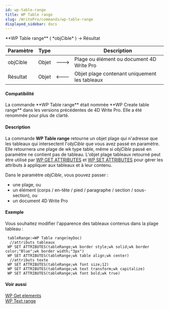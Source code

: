 ```yaml
---
id: wp-table-range
title: WP Table range
slug: /WritePro/commands/wp-table-range
displayed_sidebar: docs
---
```


<!--REF #_command_.WP Table range.Syntax-->**WP Table range** ( *objCible* ) -> Résultat<!-- END REF-->
<!--REF #_command_.WP Table range.Params-->
| Paramètre | Type |  | Description |
| --- | --- | --- | --- |
| objCible | Objet | &#x1F852; | Plage ou élément ou document 4D Write Pro |
| Résultat | Objet | &#x1F850; | Objet plage contenant uniquement les tableaux |

<!-- END REF-->

#### Compatibilité 

<!--REF #_command_.WP Table range.Summary-->La commande **WP Table range** était nommée **WP Create table range** dans les versions précédentes de 4D Write Pro.<!-- END REF--> Elle a été renommée pour plus de clarté.

#### Description 

La commande **WP Table range** retourne un objet plage qui n'adresse que les tableaux qui intersectent l'*objCible* que vous avez passé en paramètre. Elle retournera une plage de wk type table, même si *objCible* passé en paramètre ne contient pas de tableau. L'objet plage tableaux retourné peut être utilisé par [WP GET ATTRIBUTES](wp-get-attributes.md) et [WP SET ATTRIBUTES](wp-set-attributes.md) pour gérer les attributs à appliquer aux tableaux et à leur contenu.

Dans le paramètre *objCible*, vous pouvez passer :

* une plage, ou
* un élément (corps / en-tête / pied / paragraphe / section / sous-section), ou
* un document 4D Write Pro

#### Exemple 

Vous souhaitez modifier l'apparence des tableaux contenus dans la plage tableau :

```4d
 tableRange:=WP Table range(myDoc)
  //attributs tableaux
 WP SET ATTRIBUTES(tableRange;wk border style;wk solid;wk border color;"Blue";wk border width;"3px")
 WP SET ATTRIBUTES(tableRange;wk table align;wk center)
  //attributs texte
 WP SET ATTRIBUTES(tableRange;wk font size;12)
 WP SET ATTRIBUTES(tableRange;wk text transform;wk capitalize)
 WP SET ATTRIBUTES(tableRange;wk font bold;wk true)
```

#### Voir aussi 

[WP Get elements](wp-get-elements.md)  
[WP Text range](wp-text-range.md)  